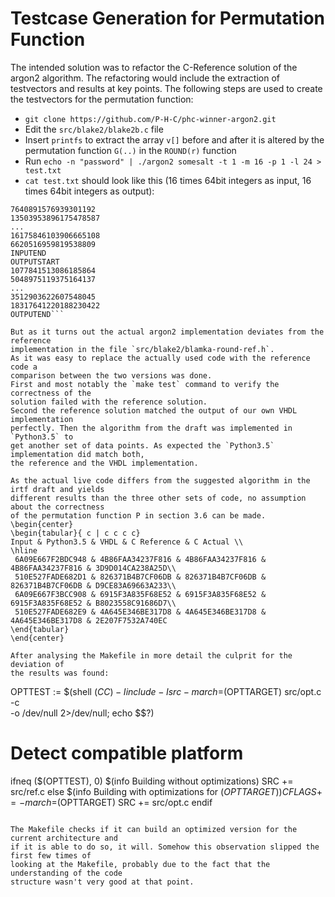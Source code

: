 # Testcase Generation for Permutation Function

The intended solution was to refactor the C-Reference solution of the argon2
algorithm. The refactoring would include the extraction of testvectors and results 
at key points. 
The following steps are used to create the testvectors for the permutation function:

- `git clone https://github.com/P-H-C/phc-winner-argon2.git`
- Edit the `src/blake2/blake2b.c` file
- Insert `printfs` to extract the array `v[]` before and after it is altered by the
  permutation function `G(..)` in the `ROUND(r)` function
- Run `echo -n "password" | ./argon2 somesalt -t 1 -m 16 -p 1 -l 24 > test.txt`
- `cat test.txt` should look like this (16 times 64bit integers as input, 16 times 64bit integers
  as output):
```INPUTSTART
7640891576939301192
13503953896175478587
...
16175846103906665108
6620516959819538809
INPUTEND
OUTPUTSTART
1077841513086185864
5048975119375164137
...
3512903622607548045
18317641220188230422
OUTPUTEND```

But as it turns out the actual argon2 implementation deviates from the reference
implementation in the file `src/blake2/blamka-round-ref.h`.
As it was easy to replace the actually used code with the reference code a 
comparison between the two versions was done. 
First and most notably the `make test` command to verify the correctness of the
solution failed with the reference solution. 
Second the reference solution matched the output of our own VHDL implementation
perfectly. Then the algorithm from the draft was implemented in `Python3.5` to 
get another set of data points. As expected the `Python3.5` implementation did match both,
the reference and the VHDL implementation. 

As the actual live code differs from the suggested algorithm in the irtf draft and yields
different results than the three other sets of code, no assumption about the correctness
of the permutation function P in section 3.6 can be made.
\begin{center}
\begin{tabular}{ c | c c c c}
Input & Python3.5 & VHDL & C Reference & C Actual \\ 
\hline
 6A09E667F2BDC948 & 4B86FAA34237F816 & 4B86FAA34237F816 & 4B86FAA34237F816 & 3D9D014CA238A25D\\  
 510E527FADE682D1 & 826371B4B7CF06DB & 826371B4B7CF06DB & 826371B4B7CF06DB & D9CE83A69663A233\\
 6A09E667F3BCC908 & 6915F3A835F68E52 & 6915F3A835F68E52 & 6915F3A835F68E52 & B8023558C91686D7\\  
 510E527FADE682E9 & 4A645E346BE317D8 & 4A645E346BE317D8 & 4A645E346BE317D8 & 2E207F7532A740EC   
\end{tabular}
\end{center}

After analysing the Makefile in more detail the culprit for the deviation of 
the results was found: 

```
OPTTEST := $(shell $(CC) -Iinclude -Isrc -march=$(OPTTARGET) src/opt.c -c \
			-o /dev/null 2>/dev/null; echo $$?)
# Detect compatible platform
ifneq ($(OPTTEST), 0)
$(info Building without optimizations)
	SRC += src/ref.c
else
$(info Building with optimizations for $(OPTTARGET))
	CFLAGS += -march=$(OPTTARGET)
	SRC += src/opt.c
endif

```

The Makefile checks if it can build an optimized version for the current architecture and
if it is able to do so, it will. Somehow this observation slipped the first few times of
looking at the Makefile, probably due to the fact that the understanding of the code
structure wasn't very good at that point.
